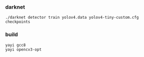 ### darknet

    ./darknet detector train yolov4.data yolov4-tiny-custom.cfg checkpoints

### build 

    yayi gcc8
    yayi opencv3-opt

